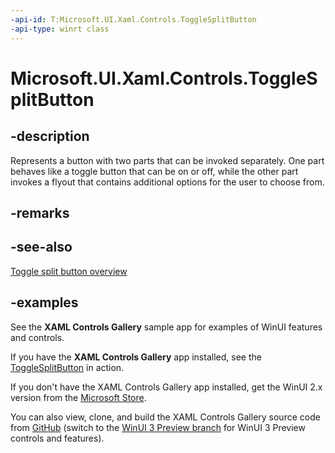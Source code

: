 ```yaml
---
-api-id: T:Microsoft.UI.Xaml.Controls.ToggleSplitButton
-api-type: winrt class
---
```

<!-- Class syntax.
public class ToggleSplitButton : SplitButton, SplitButton
-->

# Microsoft.UI.Xaml.Controls.ToggleSplitButton

## -description

Represents a button with two parts that can be invoked separately. One part behaves like a toggle button that can be on or off, while the other part invokes a flyout that contains additional options for the user to choose from.

## -remarks

## -see-also

[Toggle split button overview](/windows/apps/design/controls/buttons#create-a-toggle-split-button)

## -examples

See the **XAML Controls Gallery** sample app for examples of WinUI features and controls.

If you have the **XAML Controls Gallery** app installed, see the [ToggleSplitButton](xamlcontrolsgallery:/item/ToggleSplitButton) in action.

If you don't have the XAML Controls Gallery app installed, get the WinUI 2.x version from the [Microsoft Store](https://www.microsoft.com/p/xaml-controls-gallery/9msvh128x2zt).

You can also view, clone, and build the XAML Controls Gallery source code from [GitHub](https://github.com/Microsoft/Xaml-Controls-Gallery) (switch to the [WinUI 3 Preview branch](https://github.com/microsoft/Xaml-Controls-Gallery/tree/winui3preview) for WinUI 3 Preview controls and features).
